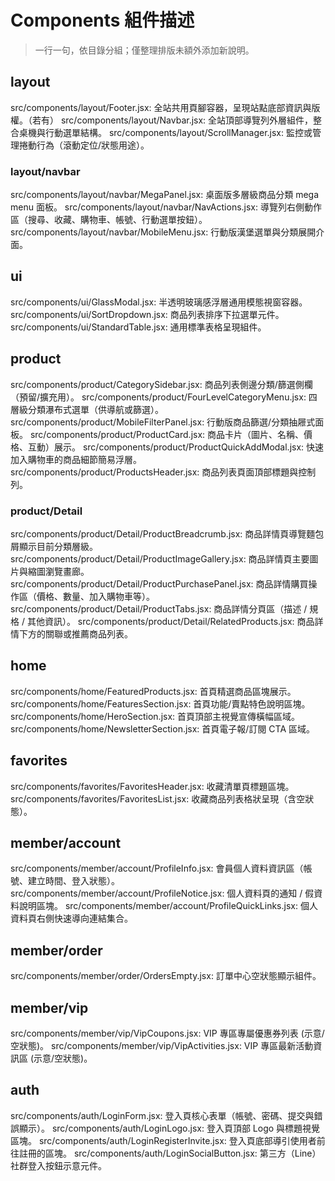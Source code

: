 # Components 組件描述

> 一行一句，依目錄分組；僅整理排版未額外添加新說明。

## layout
src/components/layout/Footer.jsx: 全站共用頁腳容器，呈現站點底部資訊與版權。（若有）
src/components/layout/Navbar.jsx: 全站頂部導覽列外層組件，整合桌機與行動選單結構。
src/components/layout/ScrollManager.jsx: 監控或管理捲動行為（滾動定位/狀態用途）。

### layout/navbar
src/components/layout/navbar/MegaPanel.jsx: 桌面版多層級商品分類 mega menu 面板。
src/components/layout/navbar/NavActions.jsx: 導覽列右側動作區（搜尋、收藏、購物車、帳號、行動選單按鈕）。
src/components/layout/navbar/MobileMenu.jsx: 行動版漢堡選單與分類展開介面。

## ui
src/components/ui/GlassModal.jsx: 半透明玻璃感浮層通用模態視窗容器。
src/components/ui/SortDropdown.jsx: 商品列表排序下拉選單元件。
src/components/ui/StandardTable.jsx: 通用標準表格呈現組件。

## product
src/components/product/CategorySidebar.jsx: 商品列表側邊分類/篩選側欄（預留/擴充用）。
src/components/product/FourLevelCategoryMenu.jsx: 四層級分類瀑布式選單（供導航或篩選）。
src/components/product/MobileFilterPanel.jsx: 行動版商品篩選/分類抽屜式面板。
src/components/product/ProductCard.jsx: 商品卡片（圖片、名稱、價格、互動）展示。
src/components/product/ProductQuickAddModal.jsx: 快速加入購物車的商品細節簡易浮層。
src/components/product/ProductsHeader.jsx: 商品列表頁面頂部標題與控制列。

### product/Detail
src/components/product/Detail/ProductBreadcrumb.jsx: 商品詳情頁導覽麵包屑顯示目前分類層級。
src/components/product/Detail/ProductImageGallery.jsx: 商品詳情頁主要圖片與縮圖瀏覽畫廊。
src/components/product/Detail/ProductPurchasePanel.jsx: 商品詳情購買操作區（價格、數量、加入購物車等）。
src/components/product/Detail/ProductTabs.jsx: 商品詳情分頁區（描述 / 規格 / 其他資訊）。
src/components/product/Detail/RelatedProducts.jsx: 商品詳情下方的關聯或推薦商品列表。

## home
src/components/home/FeaturedProducts.jsx: 首頁精選商品區塊展示。
src/components/home/FeaturesSection.jsx: 首頁功能/賣點特色說明區塊。
src/components/home/HeroSection.jsx: 首頁頂部主視覺宣傳橫幅區域。
src/components/home/NewsletterSection.jsx: 首頁電子報/訂閱 CTA 區域。

## favorites
src/components/favorites/FavoritesHeader.jsx: 收藏清單頁標題區塊。
src/components/favorites/FavoritesList.jsx: 收藏商品列表格狀呈現（含空狀態）。

## member/account
src/components/member/account/ProfileInfo.jsx: 會員個人資料資訊區（帳號、建立時間、登入狀態）。
src/components/member/account/ProfileNotice.jsx: 個人資料頁的通知 / 假資料說明區塊。
src/components/member/account/ProfileQuickLinks.jsx: 個人資料頁右側快速導向連結集合。

## member/order
src/components/member/order/OrdersEmpty.jsx: 訂單中心空狀態顯示組件。

## member/vip
src/components/member/vip/VipCoupons.jsx: VIP 專區專屬優惠券列表 (示意/空狀態)。
src/components/member/vip/VipActivities.jsx: VIP 專區最新活動資訊區 (示意/空狀態)。

## auth
src/components/auth/LoginForm.jsx: 登入頁核心表單（帳號、密碼、提交與錯誤顯示）。
src/components/auth/LoginLogo.jsx: 登入頁頂部 Logo 與標題視覺區塊。
src/components/auth/LoginRegisterInvite.jsx: 登入頁底部導引使用者前往註冊的區塊。
src/components/auth/LoginSocialButton.jsx: 第三方（Line）社群登入按鈕示意元件。
